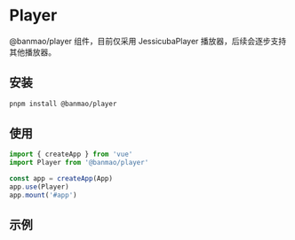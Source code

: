 # Player

@banmao/player 组件，目前仅采用 JessicubaPlayer 播放器，后续会逐步支持其他播放器。

## 安装

```bash
pnpm install @banmao/player
```

## 使用

```ts
import { createApp } from 'vue'
import Player from '@banmao/player'

const app = createApp(App)
app.use(Player)
app.mount('#app')
```

## 示例
